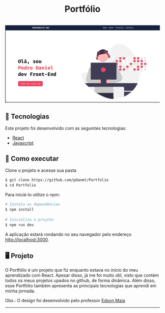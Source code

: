 <h1 align='center'>
    Portfólio
</h1>
<br/ >

<img src='public/cover.png' />

## 🧪 Tecnologias
Este projeto foi desenvolvido com as seguintes tecnologias:

- [React](https://react.dev/)
- [Javascript](https://developer.mozilla.org/en-US/docs/Web/JavaScript)

## 🚀 Como executar

Clone  o projeto e acesse sua pasta

```bash
$ git clone https://github.com/pdanmt/Portfolio
$ cd Portfolio
```
Para iniciá-lo utilize o npm:
```bash
# Instala as dependências
$ npm install

# Inicializa o projeto
$ npm run dev
```
A aplicação estará rondando no seu navegador pelo endereço [http://localhost:3000](http://localhost:5173).

## 🖥️ Projeto
O Portfólio é um projeto que fiz enquanto estava no início do meu aprendizado com React. Apesar disso, já me foi muito útil, visto que contém todos os meus projetos upados no github, de forma dinâmica.
Além disso, esse Portfólio também apresenta as principais tecnologias que aprendi em minha jornada.

Obs.: O design foi desenvolvido pelo professor [Edson Maia](https://www.youtube.com/c/professoredsonmaia)

---